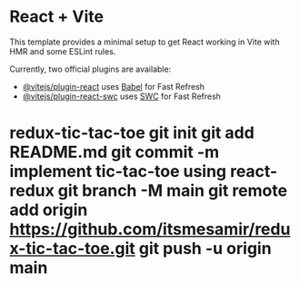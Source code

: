 # React + Vite

This template provides a minimal setup to get React working in Vite with HMR and some ESLint rules.

Currently, two official plugins are available:

- [@vitejs/plugin-react](https://github.com/vitejs/vite-plugin-react/blob/main/packages/plugin-react/README.md) uses [Babel](https://babeljs.io/) for Fast Refresh
- [@vitejs/plugin-react-swc](https://github.com/vitejs/vite-plugin-react-swc) uses [SWC](https://swc.rs/) for Fast Refresh
# redux-tic-tac-toe git init git add README.md git commit -m implement tic-tac-toe using react-redux git branch -M main git remote add origin https://github.com/itsmesamir/redux-tic-tac-toe.git git push -u origin main
